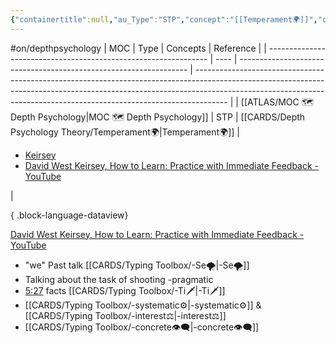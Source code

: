 ```yaml
---
{"containertitle":null,"au_Type":"STP","concept":"[[Temperament🌍]]","cat":"irl","me_Cat":"read 🔠","theme":null,"language":"en","moc":"[[MOC 🗺️ Depth Psychology]]","ref":["[Keirsey](https://keirsey.com/temperament-overview/)","[David West Keirsey, How to Learn: Practice with Immediate Feedback - YouTube](https://www.youtube.com/watch?v=5rmaCTaSNqM&list=PLyeRkAWZDJZsWrueU5rPPIsAURrZ47t-j)"],"dg-publish":true,"permalink":"/cards/individuals/david-keirsey/","dgPassFrontmatter":true,"created":"2023-04-07T11:40:14.962+02:00","updated":"2023-05-28T12:51:18.557+02:00"}
---
```


#on/depthpsychology 
| MOC                                                             | Type | Concepts                                                          | Reference                                                                                                                                                                                                                                          |
| --------------------------------------------------------------- | ---- | ----------------------------------------------------------------- | -------------------------------------------------------------------------------------------------------------------------------------------------------------------------------------------------------------------------------------------------- |
| [[ATLAS/MOC 🗺️ Depth Psychology\|MOC 🗺️ Depth Psychology]] | STP  | [[CARDS/Depth Psychology Theory/Temperament🌍\|Temperament🌍]] | <ul><li>[Keirsey](https://keirsey.com/temperament-overview/)</li><li>[David West Keirsey, How to Learn: Practice with Immediate Feedback - YouTube](https://www.youtube.com/watch?v=5rmaCTaSNqM&list=PLyeRkAWZDJZsWrueU5rPPIsAURrZ47t-j)</li></ul> |

{ .block-language-dataview}


[David West Keirsey, How to Learn: Practice with Immediate Feedback - YouTube](https://www.youtube.com/watch?v=5rmaCTaSNqM&list=PLyeRkAWZDJZsWrueU5rPPIsAURrZ47t-j)
- "we" Past talk [[CARDS/Typing Toolbox/-Se🌪️\|-Se🌪️]] 
- Talking about the task of shooting -pragmatic 
- [5:27](https://www.youtube.com/watch?v=5rmaCTaSNqM&t=327s) facts [[CARDS/Typing Toolbox/-Ti🗡️\|-Ti🗡️]]
- [[CARDS/Typing Toolbox/-systematic⚙️\|-systematic⚙️]] & [[CARDS/Typing Toolbox/-interest⚖️\|-interest⚖️]] 
- [[CARDS/Typing Toolbox/-concrete👁️‍🗨️\|-concrete👁️‍🗨️]]
